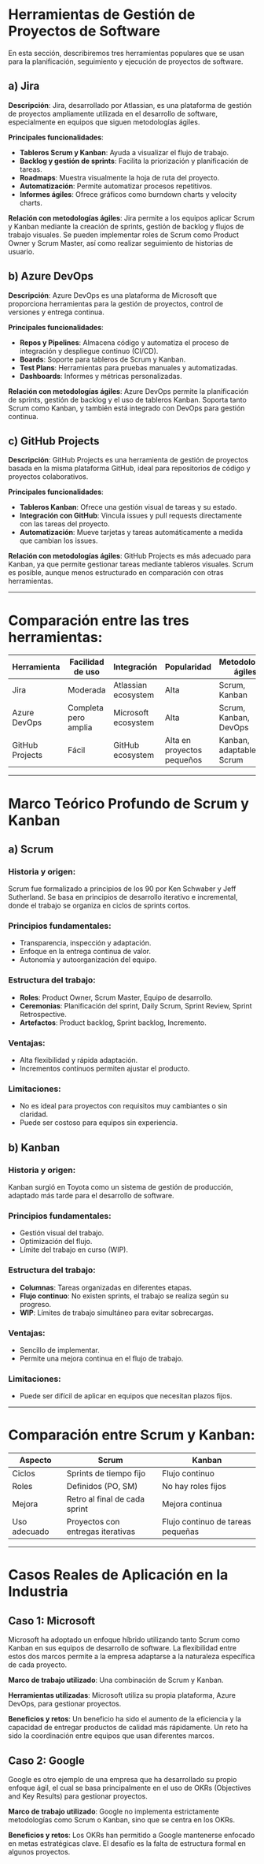 
# Herramientas de Gestión de Proyectos de Software

En esta sección, describiremos tres herramientas populares que se usan para la planificación, seguimiento y ejecución de proyectos de software.

## a) Jira

**Descripción**: Jira, desarrollado por Atlassian, es una plataforma de gestión de proyectos ampliamente utilizada en el desarrollo de software, especialmente en equipos que siguen metodologías ágiles.

**Principales funcionalidades**:
- **Tableros Scrum y Kanban**: Ayuda a visualizar el flujo de trabajo.
- **Backlog y gestión de sprints**: Facilita la priorización y planificación de tareas.
- **Roadmaps**: Muestra visualmente la hoja de ruta del proyecto.
- **Automatización**: Permite automatizar procesos repetitivos.
- **Informes ágiles**: Ofrece gráficos como burndown charts y velocity charts.

**Relación con metodologías ágiles**: Jira permite a los equipos aplicar Scrum y Kanban mediante la creación de sprints, gestión de backlog y flujos de trabajo visuales. Se pueden implementar roles de Scrum como Product Owner y Scrum Master, así como realizar seguimiento de historias de usuario.

## b) Azure DevOps

**Descripción**: Azure DevOps es una plataforma de Microsoft que proporciona herramientas para la gestión de proyectos, control de versiones y entrega continua.

**Principales funcionalidades**:
- **Repos y Pipelines**: Almacena código y automatiza el proceso de integración y despliegue continuo (CI/CD).
- **Boards**: Soporte para tableros de Scrum y Kanban.
- **Test Plans**: Herramientas para pruebas manuales y automatizadas.
- **Dashboards**: Informes y métricas personalizadas.

**Relación con metodologías ágiles**: Azure DevOps permite la planificación de sprints, gestión de backlog y el uso de tableros Kanban. Soporta tanto Scrum como Kanban, y también está integrado con DevOps para gestión continua.

## c) GitHub Projects

**Descripción**: GitHub Projects es una herramienta de gestión de proyectos basada en la misma plataforma GitHub, ideal para repositorios de código y proyectos colaborativos.

**Principales funcionalidades**:
- **Tableros Kanban**: Ofrece una gestión visual de tareas y su estado.
- **Integración con GitHub**: Vincula issues y pull requests directamente con las tareas del proyecto.
- **Automatización**: Mueve tarjetas y tareas automáticamente a medida que cambian los issues.

**Relación con metodologías ágiles**: GitHub Projects es más adecuado para Kanban, ya que permite gestionar tareas mediante tableros visuales. Scrum es posible, aunque menos estructurado en comparación con otras herramientas.

---

# Comparación entre las tres herramientas:

| Herramienta       | Facilidad de uso | Integración             | Popularidad               | Metodologías ágiles        |
|-------------------|------------------|-------------------------|---------------------------|----------------------------|
| Jira              | Moderada         | Atlassian ecosystem      | Alta                      | Scrum, Kanban              |
| Azure DevOps      | Completa pero amplia | Microsoft ecosystem | Alta                      | Scrum, Kanban, DevOps       |
| GitHub Projects   | Fácil            | GitHub ecosystem         | Alta en proyectos pequeños | Kanban, adaptable a Scrum   |

---

# Marco Teórico Profundo de Scrum y Kanban

## a) Scrum

### Historia y origen:
Scrum fue formalizado a principios de los 90 por Ken Schwaber y Jeff Sutherland. Se basa en principios de desarrollo iterativo e incremental, donde el trabajo se organiza en ciclos de sprints cortos.

### Principios fundamentales:
- Transparencia, inspección y adaptación.
- Enfoque en la entrega continua de valor.
- Autonomía y autoorganización del equipo.

### Estructura del trabajo:
- **Roles**: Product Owner, Scrum Master, Equipo de desarrollo.
- **Ceremonias**: Planificación del sprint, Daily Scrum, Sprint Review, Sprint Retrospective.
- **Artefactos**: Product backlog, Sprint backlog, Incremento.

### Ventajas:
- Alta flexibilidad y rápida adaptación.
- Incrementos continuos permiten ajustar el producto.

### Limitaciones:
- No es ideal para proyectos con requisitos muy cambiantes o sin claridad.
- Puede ser costoso para equipos sin experiencia.

## b) Kanban

### Historia y origen:
Kanban surgió en Toyota como un sistema de gestión de producción, adaptado más tarde para el desarrollo de software.

### Principios fundamentales:
- Gestión visual del trabajo.
- Optimización del flujo.
- Límite del trabajo en curso (WIP).

### Estructura del trabajo:
- **Columnas**: Tareas organizadas en diferentes etapas.
- **Flujo continuo**: No existen sprints, el trabajo se realiza según su progreso.
- **WIP**: Límites de trabajo simultáneo para evitar sobrecargas.

### Ventajas:
- Sencillo de implementar.
- Permite una mejora continua en el flujo de trabajo.

### Limitaciones:
- Puede ser difícil de aplicar en equipos que necesitan plazos fijos.

---

# Comparación entre Scrum y Kanban:

| Aspecto              | Scrum                     | Kanban                        |
|----------------------|---------------------------|-------------------------------|
| Ciclos               | Sprints de tiempo fijo     | Flujo continuo                |
| Roles                | Definidos (PO, SM)         | No hay roles fijos            |
| Mejora               | Retro al final de cada sprint | Mejora continua            |
| Uso adecuado         | Proyectos con entregas iterativas | Flujo continuo de tareas pequeñas |

---

# Casos Reales de Aplicación en la Industria

## Caso 1: Microsoft

Microsoft ha adoptado un enfoque híbrido utilizando tanto Scrum como Kanban en sus equipos de desarrollo de software. La flexibilidad entre estos dos marcos permite a la empresa adaptarse a la naturaleza específica de cada proyecto.

**Marco de trabajo utilizado**: Una combinación de Scrum y Kanban.

**Herramientas utilizadas**: Microsoft utiliza su propia plataforma, Azure DevOps, para gestionar proyectos.

**Beneficios y retos**: Un beneficio ha sido el aumento de la eficiencia y la capacidad de entregar productos de calidad más rápidamente. Un reto ha sido la coordinación entre equipos que usan diferentes marcos.

## Caso 2: Google

Google es otro ejemplo de una empresa que ha desarrollado su propio enfoque ágil, el cual se basa principalmente en el uso de OKRs (Objectives and Key Results) para gestionar proyectos.

**Marco de trabajo utilizado**: Google no implementa estrictamente metodologías como Scrum o Kanban, sino que se centra en los OKRs.

**Beneficios y retos**: Los OKRs han permitido a Google mantenerse enfocado en metas estratégicas clave. El desafío es la falta de estructura formal en algunos proyectos.
